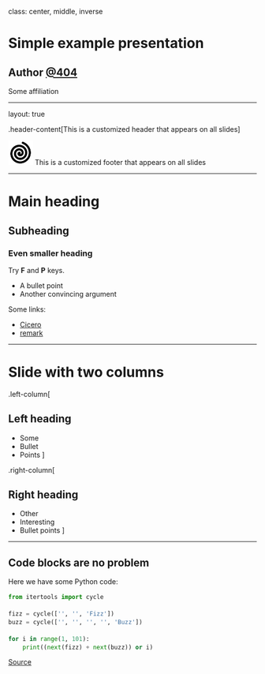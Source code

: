 class: center, middle, inverse

# Simple example presentation

## Author [@404](https://twitter.com)

Some affiliation

---

layout: true

.header-content[This is a customized header that appears on all slides]

<div id="footer-content">
  <p>
    <img src="img/placeholder-logo.svg" style="width: 50px;"/>
    This is a customized footer that appears on all slides
  </p>
</div>

---

# Main heading

## Subheading

### Even smaller heading

Try **F** and **P** keys.

- A bullet point
- Another convincing argument

Some links:

- [Cicero](https://cicero.xyz)
- [remark](https://remarkjs.com)

---

# Slide with two columns

.left-column[
## Left heading

- Some
- Bullet
- Points
]

.right-column[
## Right heading

- Other
- Interesting
- Bullet points
]

---

## Code blocks are no problem

Here we have some Python code:

```python
from itertools import cycle

fizz = cycle(['', '', 'Fizz'])
buzz = cycle(['', '', '', '', 'Buzz'])

for i in range(1, 101):
    print((next(fizz) + next(buzz)) or i)
```

[Source](https://github.com/olemb/nonsense/blob/master/fizzbuzz/itertools_cycle.py)
